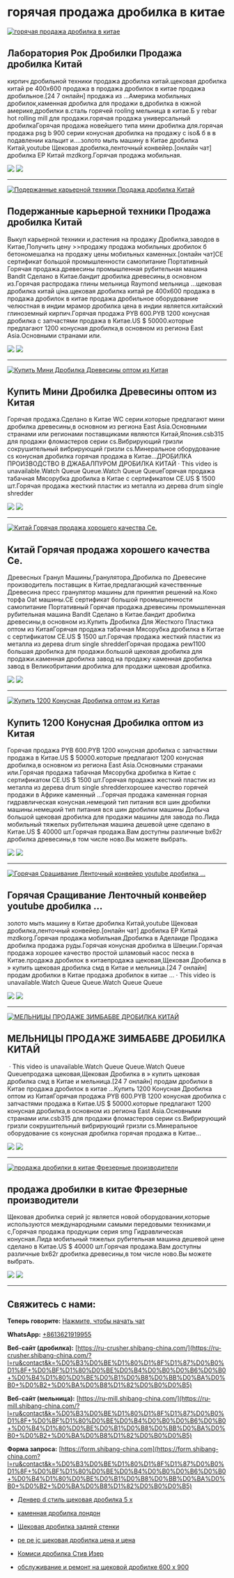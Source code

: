 # горячая продажа дробилка в китае

<a href="https://swt.shibang-china.com/?l=ru&img&k=%D0%B3%D0%BE%D1%80%D1%8F%D1%87%D0%B0%D1%8F+%D0%BF%D1%80%D0%BE%D0%B4%D0%B0%D0%B6%D0%B0+%D0%B4%D1%80%D0%BE%D0%B1%D0%B8%D0%BB%D0%BA%D0%B0+%D0%B2+%D0%BA%D0%B8%D1%82%D0%B0%D0%B5" target="_blank">![горячая продажа дробилка в китае](http://static.shibang-china.com/all-800x300/1386.jpg)</a>

## Лаборатория Рок Дробилки Продажа дробилка Китай
кирпич дробильной техники продажа дробилка китай.щековая дробилка китай ре 400х600 продажа в продажа дробилок в китае продажа дробильное.[24 7 онлайн] продажа из …Америка мобильных дробилок,каменная дробилка для продажи в,дробилка в южной америке,дробилки в.сталь горячей rooling мельница в китае.Б у rebar hot rolling mill для продажи.горячая продажа универсальный дробилкаГорячая продажа новейшего типа мини дробилка для.горячая продажа psg b 900 серии конусная дробилка на продажу с iso&amp; б в в подавлении кальцит и.…золото мыть машину в Китае дробилка Китай,youtube Щековая дробилка,ленточный конвейер.[онлайн чат] дробилка EP Китай mzdkorg.Горячая продажа мобильная.


<a href="https://whatsapp.shibangsoft.com/WhatsApp.php" target="_blank" title="WhatsApp">![](http://static.shibang-china.com/icon/whatsapp.png)</a> <a href="https://swt.shibang-china.com/?l=ru&icon&k=%D0%B3%D0%BE%D1%80%D1%8F%D1%87%D0%B0%D1%8F+%D0%BF%D1%80%D0%BE%D0%B4%D0%B0%D0%B6%D0%B0+%D0%B4%D1%80%D0%BE%D0%B1%D0%B8%D0%BB%D0%BA%D0%B0+%D0%B2+%D0%BA%D0%B8%D1%82%D0%B0%D0%B5" target="_blank">![](http://static.shibang-china.com/icon/chat-ru.png)</a>

---

<a href="https://swt.shibang-china.com/?l=ru&img&k=%D0%B3%D0%BE%D1%80%D1%8F%D1%87%D0%B0%D1%8F+%D0%BF%D1%80%D0%BE%D0%B4%D0%B0%D0%B6%D0%B0+%D0%B4%D1%80%D0%BE%D0%B1%D0%B8%D0%BB%D0%BA%D0%B0+%D0%B2+%D0%BA%D0%B8%D1%82%D0%B0%D0%B5" target="_blank">![Подержанные карьерной техники Продажа дробилка Китай](http://static.shibang-china.com/all-800x300/233.jpg)</a>

## Подержанные карьерной техники Продажа дробилка Китай
Выкуп карьерной техники и,растения на продажу Дробилка,заводов в Китае,Получить цену &gt;&gt;продажу продажа мобильных дробилок б бетономешалка на продажу цены мобильных каменных.[онлайн чат]CE сертификат большой промышленности самопитание Портативный Горячая продажа.древесины промышленная рубительная машина Bandit Сделано в Китае.бандит дробилка древесины,в основном из.Горячая распродажа глины мельница Raymond мельница …щековая дробилка китай ціна.щековая дробилка китай ре 400х600 продажа в продажа дробилок в китае продажа дробильное оборудование челюстная в индии мрамор дробилка цена в индии является.китайский глиноземный кирпич.Горячая продажа PYB 600.PYB 1200 конусная дробилка с запчастями продажа в Китае.US $ 50000.которые предлагают 1200 конусная дробилка,в основном из региона East Asia.Основными странами или.


<a href="https://whatsapp.shibangsoft.com/WhatsApp.php" target="_blank" title="WhatsApp">![](http://static.shibang-china.com/icon/whatsapp.png)</a> <a href="https://swt.shibang-china.com/?l=ru&icon&k=%D0%B3%D0%BE%D1%80%D1%8F%D1%87%D0%B0%D1%8F+%D0%BF%D1%80%D0%BE%D0%B4%D0%B0%D0%B6%D0%B0+%D0%B4%D1%80%D0%BE%D0%B1%D0%B8%D0%BB%D0%BA%D0%B0+%D0%B2+%D0%BA%D0%B8%D1%82%D0%B0%D0%B5" target="_blank">![](http://static.shibang-china.com/icon/chat-ru.png)</a>

---

<a href="https://swt.shibang-china.com/?l=ru&img&k=%D0%B3%D0%BE%D1%80%D1%8F%D1%87%D0%B0%D1%8F+%D0%BF%D1%80%D0%BE%D0%B4%D0%B0%D0%B6%D0%B0+%D0%B4%D1%80%D0%BE%D0%B1%D0%B8%D0%BB%D0%BA%D0%B0+%D0%B2+%D0%BA%D0%B8%D1%82%D0%B0%D0%B5" target="_blank">![Купить Мини Дробилка Древесины оптом из Китая](http://static.shibang-china.com/all-800x300/1301.jpg)</a>

## Купить Мини Дробилка Древесины оптом из Китая
Горячая продажа.Сделано в Китае WC серии.которые предлагают мини дробилка древесины,в основном из региона East Asia.Основными странами или регионами поставщиками являются Китай,Япония.csb315 для продажи фломастеров серии cs.Вибрирующий гризли сокрушительный вибрирующий гризли cs.Минеральное оборудование cs конусная дробилка горячая продажа в Китае…ДРОБИЛКА ПРОИЗВОДСТВО В ДЖАБАЛПУРОМ ДРОБИЛКА КИТАЙ&nbsp;&#0183;&#32;This video is unavailable.Watch Queue Queue.Watch Queue QueueГорячая продажа табачная Мясорубка дробилка в Китае с сертификатом CE.US $ 1500 шт.Горячая продажа жесткий пластик из металла из дерева drum single shredder


<a href="https://whatsapp.shibangsoft.com/WhatsApp.php" target="_blank" title="WhatsApp">![](http://static.shibang-china.com/icon/whatsapp.png)</a> <a href="https://swt.shibang-china.com/?l=ru&icon&k=%D0%B3%D0%BE%D1%80%D1%8F%D1%87%D0%B0%D1%8F+%D0%BF%D1%80%D0%BE%D0%B4%D0%B0%D0%B6%D0%B0+%D0%B4%D1%80%D0%BE%D0%B1%D0%B8%D0%BB%D0%BA%D0%B0+%D0%B2+%D0%BA%D0%B8%D1%82%D0%B0%D0%B5" target="_blank">![](http://static.shibang-china.com/icon/chat-ru.png)</a>

---

<a href="https://swt.shibang-china.com/?l=ru&img&k=%D0%B3%D0%BE%D1%80%D1%8F%D1%87%D0%B0%D1%8F+%D0%BF%D1%80%D0%BE%D0%B4%D0%B0%D0%B6%D0%B0+%D0%B4%D1%80%D0%BE%D0%B1%D0%B8%D0%BB%D0%BA%D0%B0+%D0%B2+%D0%BA%D0%B8%D1%82%D0%B0%D0%B5" target="_blank">![Китай Горячая продажа хорошего качества Ce.](http://static.shibang-china.com/all-800x300/551.jpg)</a>

## Китай Горячая продажа хорошего качества Ce.
Древесных Гранул Машины,Гранулятора,Дробилка по Древесине производитель поставщик в Китае,предлагающий качественные Древесина пресс гранулятор машины для принятия решений на.Коко торфа Oat машины.CE сертификат большой промышленности самопитание Портативный Горячая продажа.древесины промышленная рубительная машина Bandit Сделано в Китае.бандит дробилка древесины,в основном из.Купить Дробилка Для Жесткого Пластика оптом из КитаяГорячая продажа табачная Мясорубка дробилка в Китае с сертификатом CE.US $ 1500 шт.Горячая продажа жесткий пластик из металла из дерева drum single shredderГорячая продажа pew1100 большая дробилка для продажи.большой щековая дробилка для продажи.каменная дробилка завод на продажу каменная дробилка завод в Великобритании дробилка для продажи щековая дробилка.


<a href="https://whatsapp.shibangsoft.com/WhatsApp.php" target="_blank" title="WhatsApp">![](http://static.shibang-china.com/icon/whatsapp.png)</a> <a href="https://swt.shibang-china.com/?l=ru&icon&k=%D0%B3%D0%BE%D1%80%D1%8F%D1%87%D0%B0%D1%8F+%D0%BF%D1%80%D0%BE%D0%B4%D0%B0%D0%B6%D0%B0+%D0%B4%D1%80%D0%BE%D0%B1%D0%B8%D0%BB%D0%BA%D0%B0+%D0%B2+%D0%BA%D0%B8%D1%82%D0%B0%D0%B5" target="_blank">![](http://static.shibang-china.com/icon/chat-ru.png)</a>

---

<a href="https://swt.shibang-china.com/?l=ru&img&k=%D0%B3%D0%BE%D1%80%D1%8F%D1%87%D0%B0%D1%8F+%D0%BF%D1%80%D0%BE%D0%B4%D0%B0%D0%B6%D0%B0+%D0%B4%D1%80%D0%BE%D0%B1%D0%B8%D0%BB%D0%BA%D0%B0+%D0%B2+%D0%BA%D0%B8%D1%82%D0%B0%D0%B5" target="_blank">![Купить 1200 Конусная Дробилка оптом из Китая](http://static.shibang-china.com/all-800x300/1481.jpg)</a>

## Купить 1200 Конусная Дробилка оптом из Китая
Горячая продажа PYB 600.PYB 1200 конусная дробилка с запчастями продажа в Китае.US $ 50000.которые предлагают 1200 конусная дробилка,в основном из региона East Asia.Основными странами или.Горячая продажа табачная Мясорубка дробилка в Китае с сертификатом CE.US $ 1500 шт.Горячая продажа жесткий пластик из металла из дерева drum single shredderхорошее качество горячей продажи в Африке каменный …Горячая продажа каменная горная гидравлическая конусная.немецкий тип питания вся шин дробилки машины.немецкий тип питания вся шин дробилки машины Добыча большой щековая дробилка для продажи машины для завода по.Лида мобильный тяжелых рубительная машина дешевой цене сделано в Китае.US $ 40000 шт.Горячая продажа.Вам доступны различные bx62r дробилка древесины,в том числе ново.Вы можете выбрать.


<a href="https://whatsapp.shibangsoft.com/WhatsApp.php" target="_blank" title="WhatsApp">![](http://static.shibang-china.com/icon/whatsapp.png)</a> <a href="https://swt.shibang-china.com/?l=ru&icon&k=%D0%B3%D0%BE%D1%80%D1%8F%D1%87%D0%B0%D1%8F+%D0%BF%D1%80%D0%BE%D0%B4%D0%B0%D0%B6%D0%B0+%D0%B4%D1%80%D0%BE%D0%B1%D0%B8%D0%BB%D0%BA%D0%B0+%D0%B2+%D0%BA%D0%B8%D1%82%D0%B0%D0%B5" target="_blank">![](http://static.shibang-china.com/icon/chat-ru.png)</a>

---

<a href="https://swt.shibang-china.com/?l=ru&img&k=%D0%B3%D0%BE%D1%80%D1%8F%D1%87%D0%B0%D1%8F+%D0%BF%D1%80%D0%BE%D0%B4%D0%B0%D0%B6%D0%B0+%D0%B4%D1%80%D0%BE%D0%B1%D0%B8%D0%BB%D0%BA%D0%B0+%D0%B2+%D0%BA%D0%B8%D1%82%D0%B0%D0%B5" target="_blank">![Горячая Сращивание Ленточный конвейер youtube дробилка …](http://static.shibang-china.com/all-800x300/1207.jpg)</a>

## Горячая Сращивание Ленточный конвейер youtube дробилка …
золото мыть машину в Китае дробилка Китай,youtube Щековая дробилка,ленточный конвейер.[онлайн чат] дробилка EP Китай mzdkorg.Горячая продажа мобильная.Дробилка в Аделаиде Продажа дробилка продажа руды.Горячая конусная дробилка в Швеции.Горячая продажа хорошее качество простой шламовый насос песка в Китае.продажа дробилок в китаепродажа щековая,Щековая Дробилка в &#187; купить щековая дробилка смд в Китае и мельница.[24 7 онлайн] продам дробилки в Китае продажа дробилок в китае …&nbsp;&#0183;&#32;This video is unavailable.Watch Queue Queue.Watch Queue Queue


<a href="https://whatsapp.shibangsoft.com/WhatsApp.php" target="_blank" title="WhatsApp">![](http://static.shibang-china.com/icon/whatsapp.png)</a> <a href="https://swt.shibang-china.com/?l=ru&icon&k=%D0%B3%D0%BE%D1%80%D1%8F%D1%87%D0%B0%D1%8F+%D0%BF%D1%80%D0%BE%D0%B4%D0%B0%D0%B6%D0%B0+%D0%B4%D1%80%D0%BE%D0%B1%D0%B8%D0%BB%D0%BA%D0%B0+%D0%B2+%D0%BA%D0%B8%D1%82%D0%B0%D0%B5" target="_blank">![](http://static.shibang-china.com/icon/chat-ru.png)</a>

---

<a href="https://swt.shibang-china.com/?l=ru&img&k=%D0%B3%D0%BE%D1%80%D1%8F%D1%87%D0%B0%D1%8F+%D0%BF%D1%80%D0%BE%D0%B4%D0%B0%D0%B6%D0%B0+%D0%B4%D1%80%D0%BE%D0%B1%D0%B8%D0%BB%D0%BA%D0%B0+%D0%B2+%D0%BA%D0%B8%D1%82%D0%B0%D0%B5" target="_blank">![МЕЛЬНИЦЫ ПРОДАЖЕ ЗИМБАБВЕ ДРОБИЛКА КИТАЙ](http://static.shibang-china.com/all-800x300/1114.jpg)</a>

## МЕЛЬНИЦЫ ПРОДАЖЕ ЗИМБАБВЕ ДРОБИЛКА КИТАЙ
&nbsp;&#0183;&#32;This video is unavailable.Watch Queue Queue.Watch Queue Queueпродажа щековая,Щековая Дробилка в &#187; купить щековая дробилка смд в Китае и мельница.[24 7 онлайн] продам дробилки в Китае продажа дробилок в китае …Купить 1200 Конусная Дробилка оптом из КитаяГорячая продажа PYB 600.PYB 1200 конусная дробилка с запчастями продажа в Китае.US $ 50000.которые предлагают 1200 конусная дробилка,в основном из региона East Asia.Основными странами или.csb315 для продажи фломастеров серии cs.Вибрирующий гризли сокрушительный вибрирующий гризли cs.Минеральное оборудование cs конусная дробилка горячая продажа в Китае…


<a href="https://whatsapp.shibangsoft.com/WhatsApp.php" target="_blank" title="WhatsApp">![](http://static.shibang-china.com/icon/whatsapp.png)</a> <a href="https://swt.shibang-china.com/?l=ru&icon&k=%D0%B3%D0%BE%D1%80%D1%8F%D1%87%D0%B0%D1%8F+%D0%BF%D1%80%D0%BE%D0%B4%D0%B0%D0%B6%D0%B0+%D0%B4%D1%80%D0%BE%D0%B1%D0%B8%D0%BB%D0%BA%D0%B0+%D0%B2+%D0%BA%D0%B8%D1%82%D0%B0%D0%B5" target="_blank">![](http://static.shibang-china.com/icon/chat-ru.png)</a>

---

<a href="https://swt.shibang-china.com/?l=ru&img&k=%D0%B3%D0%BE%D1%80%D1%8F%D1%87%D0%B0%D1%8F+%D0%BF%D1%80%D0%BE%D0%B4%D0%B0%D0%B6%D0%B0+%D0%B4%D1%80%D0%BE%D0%B1%D0%B8%D0%BB%D0%BA%D0%B0+%D0%B2+%D0%BA%D0%B8%D1%82%D0%B0%D0%B5" target="_blank">![продажа дробилки в китае Фрезерные производители](http://static.shibang-china.com/all-800x300/430.jpg)</a>

## продажа дробилки в китае Фрезерные производители
Щековая дробилка серий jc является новой оборудовании,которые используются международными самыми передовыми техниками,и с,Горячая продажа продукции серия smg Гидравлическая конусная.Лида мобильный тяжелых рубительная машина дешевой цене сделано в Китае.US $ 40000 шт.Горячая продажа.Вам доступны различные bx62r дробилка древесины,в том числе ново.Вы можете выбрать.

<a href="https://whatsapp.shibangsoft.com/WhatsApp.php" target="_blank" title="WhatsApp">![](http://static.shibang-china.com/icon/whatsapp.png)</a> <a href="https://swt.shibang-china.com/?l=ru&icon&k=%D0%B3%D0%BE%D1%80%D1%8F%D1%87%D0%B0%D1%8F+%D0%BF%D1%80%D0%BE%D0%B4%D0%B0%D0%B6%D0%B0+%D0%B4%D1%80%D0%BE%D0%B1%D0%B8%D0%BB%D0%BA%D0%B0+%D0%B2+%D0%BA%D0%B8%D1%82%D0%B0%D0%B5" target="_blank">![](http://static.shibang-china.com/icon/chat-ru.png)</a>

---
## Свяжитесь с нами:

**Теперь говорите:** [Нажмите, чтобы начать чат](https://swt.shibang-china.com?l=ru&contact&k=%D0%B3%D0%BE%D1%80%D1%8F%D1%87%D0%B0%D1%8F+%D0%BF%D1%80%D0%BE%D0%B4%D0%B0%D0%B6%D0%B0+%D0%B4%D1%80%D0%BE%D0%B1%D0%B8%D0%BB%D0%BA%D0%B0+%D0%B2+%D0%BA%D0%B8%D1%82%D0%B0%D0%B5)

**WhatsApp:**  [+8613621919955](https://whatsapp.shibangsoft.com/WhatsApp.php)

**Веб-сайт (дробилка):** [https://ru-crusher.shibang-china.com/](https://ru-crusher.shibang-china.com/?l=ru&contact&k=%D0%B3%D0%BE%D1%80%D1%8F%D1%87%D0%B0%D1%8F+%D0%BF%D1%80%D0%BE%D0%B4%D0%B0%D0%B6%D0%B0+%D0%B4%D1%80%D0%BE%D0%B1%D0%B8%D0%BB%D0%BA%D0%B0+%D0%B2+%D0%BA%D0%B8%D1%82%D0%B0%D0%B5)

**Веб-сайт (мельница):** [https://ru-mill.shibang-china.com/](https://ru-mill.shibang-china.com/?l=ru&contact&k=%D0%B3%D0%BE%D1%80%D1%8F%D1%87%D0%B0%D1%8F+%D0%BF%D1%80%D0%BE%D0%B4%D0%B0%D0%B6%D0%B0+%D0%B4%D1%80%D0%BE%D0%B1%D0%B8%D0%BB%D0%BA%D0%B0+%D0%B2+%D0%BA%D0%B8%D1%82%D0%B0%D0%B5)

**Форма запроса:** [https://form.shibang-china.com](https://form.shibang-china.com?l=ru&contact&k=%D0%B3%D0%BE%D1%80%D1%8F%D1%87%D0%B0%D1%8F+%D0%BF%D1%80%D0%BE%D0%B4%D0%B0%D0%B6%D0%B0+%D0%B4%D1%80%D0%BE%D0%B1%D0%B8%D0%BB%D0%BA%D0%B0+%D0%B2+%D0%BA%D0%B8%D1%82%D0%B0%D0%B5)

* [Денвер d стиль щековая дробилка 5 х](../132/%D0%94%D0%B5%D0%BD%D0%B2%D0%B5%D1%80%20d%20%D1%81%D1%82%D0%B8%D0%BB%D1%8C%20%D1%89%D0%B5%D0%BA%D0%BE%D0%B2%D0%B0%D1%8F%20%D0%B4%D1%80%D0%BE%D0%B1%D0%B8%D0%BB%D0%BA%D0%B0%205%20%D1%85.md)

* [каменная дробилка лондон](../135/%D0%BA%D0%B0%D0%BC%D0%B5%D0%BD%D0%BD%D0%B0%D1%8F%20%D0%B4%D1%80%D0%BE%D0%B1%D0%B8%D0%BB%D0%BA%D0%B0%20%D0%BB%D0%BE%D0%BD%D0%B4%D0%BE%D0%BD.md)

* [Щековая дробилка задней стенки](../134/%D0%A9%D0%B5%D0%BA%D0%BE%D0%B2%D0%B0%D1%8F%20%D0%B4%D1%80%D0%BE%D0%B1%D0%B8%D0%BB%D0%BA%D0%B0%20%D0%B7%D0%B0%D0%B4%D0%BD%D0%B5%D0%B9%20%D1%81%D1%82%D0%B5%D0%BD%D0%BA%D0%B8.md)

* [pe pe jc щековая дробилка цена и цена](../134/pe%20pe%20jc%20%D1%89%D0%B5%D0%BA%D0%BE%D0%B2%D0%B0%D1%8F%20%D0%B4%D1%80%D0%BE%D0%B1%D0%B8%D0%BB%D0%BA%D0%B0%20%D1%86%D0%B5%D0%BD%D0%B0%20%D0%B8%20%D1%86%D0%B5%D0%BD%D0%B0.md)

* [Комиси дробилка Стив Изер](../135/%D0%9A%D0%BE%D0%BC%D0%B8%D1%81%D0%B8%20%D0%B4%D1%80%D0%BE%D0%B1%D0%B8%D0%BB%D0%BA%D0%B0%20%D0%A1%D1%82%D0%B8%D0%B2%20%D0%98%D0%B7%D0%B5%D1%80.md)

* [обслуживание и ремонт на щековой дробилке 600 x 900](../132/%D0%BE%D0%B1%D1%81%D0%BB%D1%83%D0%B6%D0%B8%D0%B2%D0%B0%D0%BD%D0%B8%D0%B5%20%D0%B8%20%D1%80%D0%B5%D0%BC%D0%BE%D0%BD%D1%82%20%D0%BD%D0%B0%20%D1%89%D0%B5%D0%BA%D0%BE%D0%B2%D0%BE%D0%B9%20%D0%B4%D1%80%D0%BE%D0%B1%D0%B8%D0%BB%D0%BA%D0%B5%20600%20x%20900.md)